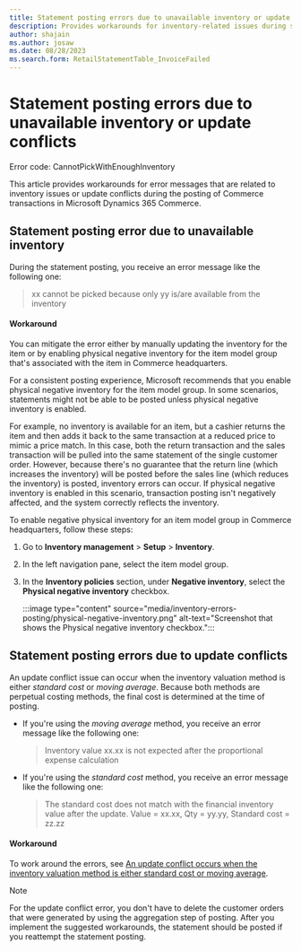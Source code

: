 ```yaml
---
title: Statement posting errors due to unavailable inventory or update conflicts in Dynamics 365 Commerce
description: Provides workarounds for inventory-related issues during statement posting in Microsoft Dynamics 365 Commerce.
author: shajain
ms.author: josaw
ms.date: 08/28/2023
ms.search.form: RetailStatementTable_InvoiceFailed
---
```

# Statement posting errors due to unavailable inventory or update conflicts

Error code: CannotPickWithEnoughInventory

This article provides workarounds for error messages that are related to inventory issues or update conflicts during the posting of Commerce transactions in Microsoft Dynamics 365 Commerce.

## Statement posting error due to unavailable inventory

During the statement posting, you receive an error message like the following one:

> xx cannot be picked because only yy is/are available from the inventory

#### Workaround

You can mitigate the error either by manually updating the inventory for the item or by enabling physical negative inventory for the item model group that's associated with the item in Commerce headquarters.

For a consistent posting experience, Microsoft recommends that you enable physical negative inventory for the item model group. In some scenarios, statements might not be able to be posted unless physical negative inventory is enabled.

For example, no inventory is available for an item, but a cashier returns the item and then adds it back to the same transaction at a reduced price to mimic a price match. In this case, both the return transaction and the sales transaction will be pulled into the same statement of the single customer order. However, because there's no guarantee that the return line (which increases the inventory) will be posted before the sales line (which reduces the inventory) is posted, inventory errors can occur. If physical negative inventory is enabled in this scenario, transaction posting isn't negatively affected, and the system correctly reflects the inventory.

To enable negative physical inventory for an item model group in Commerce headquarters, follow these steps:

1. Go to **Inventory management** > **Setup** > **Inventory**.
1. In the left navigation pane, select the item model group.
1. In the **Inventory policies** section, under **Negative inventory**, select the **Physical negative inventory** checkbox.

    :::image type="content" source="media/inventory-errors-posting/physical-negative-inventory.png" alt-text="Screenshot that shows the Physical negative inventory checkbox.":::

## Statement posting errors due to update conflicts

An update conflict issue can occur when the inventory valuation method is either *standard cost* or *moving average*. Because both methods are perpetual costing methods, the final cost is determined at the time of posting.

- If you're using the *moving average* method, you receive an error message like the following one:

  > Inventory value xx.xx is not expected after the proportional expense calculation

- If you're using the *standard cost* method, you receive an error message like the following one:

  > The standard cost does not match with the financial inventory value after the update. Value = xx.xx, Qty = yy.yy, Standard cost = zz.zz

#### Workaround

To work around the errors, see [An update conflict occurs when the inventory valuation method is either standard cost or moving average](../supply-chain/costing/update-conflict-standard-cost-moving-average-inventory-valuation.md).

> [!NOTE]
> For the update conflict error, you don't have to delete the customer orders that were generated by using the aggregation step of posting. After you implement the suggested workarounds, the statement should be posted if you reattempt the statement posting.
